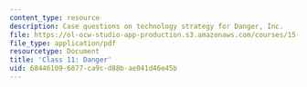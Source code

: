 ```yaml
---
content_type: resource
description: Case questions on technology strategy for Danger, Inc.
file: https://ol-ocw-studio-app-production.s3.amazonaws.com/courses/15-965-technology-strategy-for-system-design-and-management-spring-2009/684461096877ca9cd88bae041d46e45b_MIT15_965S09_case11.pdf
file_type: application/pdf
resourcetype: Document
title: 'Class 11: Danger'
uid: 68446109-6877-ca9c-d88b-ae041d46e45b
---
```

